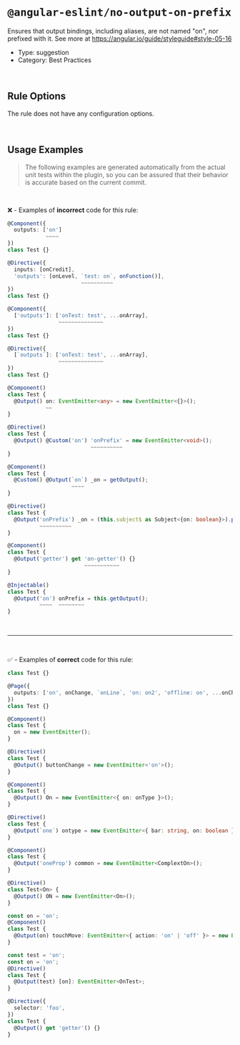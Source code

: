 <!--

  DO NOT EDIT.

  This markdown file was autogenerated using a mixture of the following files as the source of truth for its data:
  - ../../src/rules/no-output-on-prefix.ts
  - ../../tests/rules/no-output-on-prefix/cases.ts

  In order to update this file, it is therefore those files which need to be updated, as well as potentially the generator script:
  - ../../../../tools/scripts/generate-rule-docs.ts

-->

# `@angular-eslint/no-output-on-prefix`

Ensures that output bindings, including aliases, are not named "on", nor prefixed with it. See more at https://angular.io/guide/styleguide#style-05-16

- Type: suggestion
- Category: Best Practices

<br>

## Rule Options

The rule does not have any configuration options.

<br>

## Usage Examples

> The following examples are generated automatically from the actual unit tests within the plugin, so you can be assured that their behavior is accurate based on the current commit.

<br>

❌ - Examples of **incorrect** code for this rule:

```ts
@Component({
  outputs: ['on']
            ~~~~
})
class Test {}
```

```ts
@Directive({
  inputs: [onCredit],
  'outputs': [onLevel, `test: on`, onFunction()],
                       ~~~~~~~~~~
})
class Test {}
```

```ts
@Component({
  ['outputs']: ['onTest: test', ...onArray],
                ~~~~~~~~~~~~~~
})
class Test {}
```

```ts
@Directive({
  [`outputs`]: ['onTest: test', ...onArray],
                ~~~~~~~~~~~~~~
})
class Test {}
```

```ts
@Component()
class Test {
  @Output() on: EventEmitter<any> = new EventEmitter<{}>();
            ~~
}
```

```ts
@Directive()
class Test {
  @Output() @Custom('on') 'onPrefix' = new EventEmitter<void>();
                          ~~~~~~~~~~
}
```

```ts
@Component()
class Test {
  @Custom() @Output(`on`) _on = getOutput();
                    ~~~~
}
```

```ts
@Directive()
class Test {
  @Output('onPrefix') _on = (this.subject$ as Subject<{on: boolean}>).pipe();
          ~~~~~~~~~~
}
```

```ts
@Component()
class Test {
  @Output('getter') get 'on-getter'() {}
                        ~~~~~~~~~~~
}
```

```ts
@Injectable()
class Test {
  @Output('on') onPrefix = this.getOutput();
          ~~~~  ~~~~~~~~
}
```

<br>

---

<br>

✅ - Examples of **correct** code for this rule:

```ts
class Test {}
```

```ts
@Page({
  outputs: ['on', onChange, `onLine`, 'on: on2', 'offline: on', ...onCheck, onOutput()],
})
class Test {}
```

```ts
@Component()
class Test {
  on = new EventEmitter();
}
```

```ts
@Directive()
class Test {
  @Output() buttonChange = new EventEmitter<'on'>();
}
```

```ts
@Component()
class Test {
  @Output() On = new EventEmitter<{ on: onType }>();
}
```

```ts
@Directive()
class Test {
  @Output(`one`) ontype = new EventEmitter<{ bar: string, on: boolean }>();
}
```

```ts
@Component()
class Test {
  @Output('oneProp') common = new EventEmitter<ComplextOn>();
}
```

```ts
@Directive()
class Test<On> {
  @Output() ON = new EventEmitter<On>();
}
```

```ts
const on = 'on';
@Component()
class Test {
  @Output(on) touchMove: EventEmitter<{ action: 'on' | 'off' }> = new EventEmitter<{ action: 'on' | 'off' }>();
}
```

```ts
const test = 'on';
const on = 'on';
@Directive()
class Test {
  @Output(test) [on]: EventEmitter<OnTest>;
}
```

```ts
@Directive({
  selector: 'foo',
})
class Test {
  @Output() get 'getter'() {}
}
```
